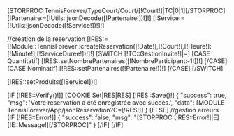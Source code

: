 [STORPROC TennisForever/TypeCourt/Court/[!Court!]|TC|0|1][/STORPROC]
[!Partenaire:=[!Utils::jsonDecode([!Partenaire!])!]!]
[!Service:=[!Utils::jsonDecode([!Service!])!]!]

//création de la réservation
[!RES:=[!Module::TennisForever::createReservation([!Date!],[!Court!],[!Heure!]:[!Minute!],[!ServiceDuree!])!]!]
[SWITCH [!TC::GestionInvite!]|=]
    [CASE Quantitatif]
        [!RES::setNombrePartenaires([!NombreParticipant:-1!])!]
    [/CASE]
    [CASE Nominatif]
        [!RES::setPartenaires([!Partenaire!])!]
    [/CASE]
[/SWITCH]

[!RES::setProduits([!Service!])!]


[IF [!RES::Verify()!]]
    [COOKIE Set|RES|RES]
    [!RES::Save()!]
    {
        "success": true,
        "msg": 'Votre réservation a été enregistrée avec succès.',
        "data": [MODULE TennisForever/App/jsonReservation?C=[!RES!]]
    }
[ELSE]
    //gestion erreurs
    [IF [!RES::Error!]]
        {
            "success": false,
            "msg": "[STORPROC [!RES::Error!]|E][!E::Message!][/STORPROC]"
        }
    [/IF]
[/IF]
